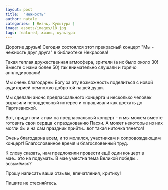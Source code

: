 ```yaml
---
layout: post
title:  "Нежность"
author: natale
categories: [ Жизнь, Культура ]
image: assets/images/18.jpg
tags: featured, жизнь, культура
---
```

Дорогие друзья! Сегодня состоялся этот прекрасный концерт "Мы - нежность друг друга" в библиотеке Некрасова!

Такая теплая дружественная атмосфера, зрители (а их было около 30! Вместе с нами более 50) так внимательно слушали и горячо апплодировали!

Мы очень благодарны Богу за эту возможность поделиться с новой аудиторией немножко добротой нашей души.

Мы сделали анонс предпасхального концерта и несколько человек выразили неподдельный интерес и спрашивали как доехать до Партизанской.

Вот, придут они к нам на предпасхальный концерт - и мы можем вместе готовить свои сердца к празднованию Пасхи. А может некоторые из них могли бы и на сам праздник прийти...вот такая ниточка тянется!

Очень благодарна всем, и то молился, участникам и сопровождающим концерт! Благословенное время и благословенный труд.

К слову сказать, нам предложили провести ещё один концерт в мае...это на подумать. В мае уместна тема Великой победы.. возьмёмся?

Прошу написать ваши отзывы, впечатления, критику!

Пишите не стесняйтесь. 
